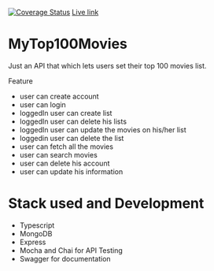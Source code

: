 [![Coverage Status](https://coveralls.io/repos/github/kalisaNkevin/moviesapi/badge.svg)](https://coveralls.io/github/kalisaNkevin/moviesapi)
[Live link]()

# MyTop100Movies

Just an API that which lets users set their top 100 movies list.

Feature

- user can create account
- user can login
- loggedIn user can create list
- loggedIn user can delete his lists
- loggedIn user can update the movies on his/her list
- loggedin user can delete the list
- user can fetch all the movies
- user can search movies
- user can delete his account
- user can update his information

# Stack used and Development

- Typescript
- MongoDB
- Express
- Mocha and Chai for API Testing
- Swagger for documentation